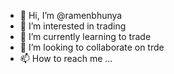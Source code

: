 - 👋 Hi, I’m @ramenbhunya
- 👀 I’m interested in trading
- 🌱 I’m currently learning to trade
- 💞️ I’m looking to collaborate on trde
- 📫 How to reach me ...

<!---
ramenbhunya/ramenbhunya is a ✨ special ✨ repository because its `README.md` (this file) appears on your GitHub profile.
You can click the Preview link to take a look at your changes.
--->
